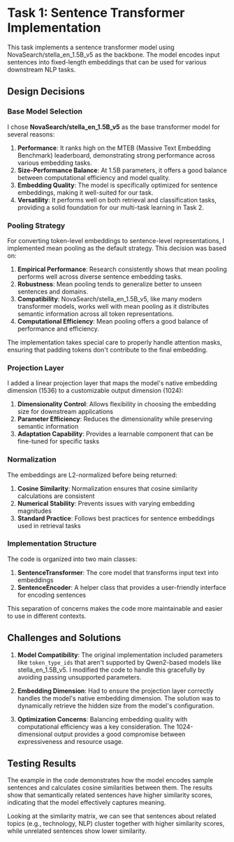 # Task 1: Sentence Transformer Implementation

This task implements a sentence transformer model using NovaSearch/stella_en_1.5B_v5 as the backbone. The model encodes input sentences into fixed-length embeddings that can be used for various downstream NLP tasks.

## Design Decisions

### Base Model Selection

I chose **NovaSearch/stella_en_1.5B_v5** as the base transformer model for several reasons:

1. **Performance**: It ranks high on the MTEB (Massive Text Embedding Benchmark) leaderboard, demonstrating strong performance across various embedding tasks.
2. **Size-Performance Balance**: At 1.5B parameters, it offers a good balance between computational efficiency and model quality.
3. **Embedding Quality**: The model is specifically optimized for sentence embeddings, making it well-suited for our task.
4. **Versatility**: It performs well on both retrieval and classification tasks, providing a solid foundation for our multi-task learning in Task 2.

### Pooling Strategy

For converting token-level embeddings to sentence-level representations, I implemented mean pooling as the default strategy. This decision was based on:

1. **Empirical Performance**: Research consistently shows that mean pooling performs well across diverse sentence embedding tasks.
2. **Robustness**: Mean pooling tends to generalize better to unseen sentences and domains.
3. **Compatibility**: NovaSearch/stella_en_1.5B_v5, like many modern transformer models, works well with mean pooling as it distributes semantic information across all token representations.
4. **Computational Efficiency**: Mean pooling offers a good balance of performance and efficiency.

The implementation takes special care to properly handle attention masks, ensuring that padding tokens don't contribute to the final embedding.

### Projection Layer

I added a linear projection layer that maps the model's native embedding dimension (1536) to a customizable output dimension (1024):

1. **Dimensionality Control**: Allows flexibility in choosing the embedding size for downstream applications
2. **Parameter Efficiency**: Reduces the dimensionality while preserving semantic information
3. **Adaptation Capability**: Provides a learnable component that can be fine-tuned for specific tasks

### Normalization

The embeddings are L2-normalized before being returned:

1. **Cosine Similarity**: Normalization ensures that cosine similarity calculations are consistent
2. **Numerical Stability**: Prevents issues with varying embedding magnitudes
3. **Standard Practice**: Follows best practices for sentence embeddings used in retrieval tasks

### Implementation Structure

The code is organized into two main classes:

1. **SentenceTransformer**: The core model that transforms input text into embeddings
2. **SentenceEncoder**: A helper class that provides a user-friendly interface for encoding sentences

This separation of concerns makes the code more maintainable and easier to use in different contexts.

## Challenges and Solutions

1. **Model Compatibility**: The original implementation included parameters like `token_type_ids` that aren't supported by Qwen2-based models like stella_en_1.5B_v5. I modified the code to handle this gracefully by avoiding passing unsupported parameters.

2. **Embedding Dimension**: Had to ensure the projection layer correctly handles the model's native embedding dimension. The solution was to dynamically retrieve the hidden size from the model's configuration.

3. **Optimization Concerns**: Balancing embedding quality with computational efficiency was a key consideration. The 1024-dimensional output provides a good compromise between expressiveness and resource usage.

## Testing Results

The example in the code demonstrates how the model encodes sample sentences and calculates cosine similarities between them. The results show that semantically related sentences have higher similarity scores, indicating that the model effectively captures meaning.

Looking at the similarity matrix, we can see that sentences about related topics (e.g., technology, NLP) cluster together with higher similarity scores, while unrelated sentences show lower similarity.